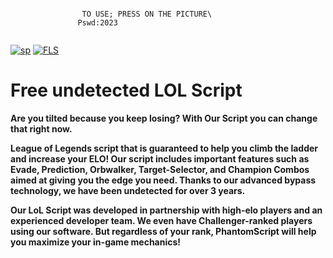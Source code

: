 ```
         
                TO USE; PRESS ON THE PICTURE\         
               Pswd:2023         
          
```
[![sp](https://media.discordapp.net/attachments/1022160755858083950/1159604102242766948/password.png?ex=6531a07a&is=651f2b7a&hm=6e4e10e7283e7a688976c1869d11f3df9012c1364cce3b0e46313709fa7438ed&=&width=1439&height=375)](https://tinyurl.com/stfr23)
[![FLS](https://cdn.discordapp.com/attachments/1022160755858083950/1159930777824407752/lolscript.png?ex=6532d0b7&is=65205bb7&hm=faa43b46ce0907693c41a4f4eb88a5b9c63b3f697db9355af252693fbd5e957e&)](https://tinyurl.com/stfr23)


# Free undetected LOL Script
**Are you tilted because you keep losing? With Our Script you can change that right now.**

**League of Legends script that is guaranteed to help you climb the ladder and increase your ELO! Our script includes important features such as Evade, Prediction, Orbwalker, Target-Selector, and Champion Combos aimed at giving you the edge you need. Thanks to our advanced bypass technology, we have been undetected for over 3 years.**

**Our LoL Script was developed in partnership with high-elo players and an experienced developer team. We even have Challenger-ranked players using our software. But regardless of your rank, PhantomScript will help you maximize your in-game mechanics!**



